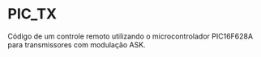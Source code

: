 # PIC_TX
Código de um controle remoto utilizando o microcontrolador PIC16F628A para transmissores com modulação ASK.
